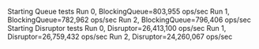Starting Queue tests
Run 0, BlockingQueue=803,955 ops/sec
Run 1, BlockingQueue=782,962 ops/sec
Run 2, BlockingQueue=796,406 ops/sec
Starting Disruptor tests
Run 0, Disruptor=26,413,100 ops/sec
Run 1, Disruptor=26,759,432 ops/sec
Run 2, Disruptor=24,260,067 ops/sec
